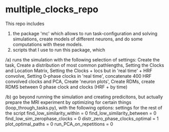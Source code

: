 # multiple_clocks_repo
This repo includes 
1. the package 'mc' which allows to run task-configuration and solving simulations, create models of different neurons, and do some computations with these models.
2. scripts that I use to run this package, which 

/a) runs the simulation with the following selection of settings:
Create the task, Create a distribution of most common pathlengths, Setting the Clocks and Location Matrix, Setting the Clocks + locs but in 'real time' + HRF convolve, Setting 0-phase clocks in 'real time', concatenate 400 HRF convolved clocks and PCA, Create 'neuron plots', Create RDMs, create RDMS between 0 phase clock and clocks (HRF + by time)
  
/b) go beyond running the simulation and creating predicitons, but actually prepare the MRI experiment by optimizing for certain things (loop_through_tasks.py), with the following options:
settings for the rest of the script
find_low_similarity_within = 0
find_low_similarity_between = 0
find_low_sim_zerophase_clocks = 0
distr_zero_phase_clocks_optimal = 1
plot_optimal_paths = 0
run_PCA_on_repetitions = 0


  
 
